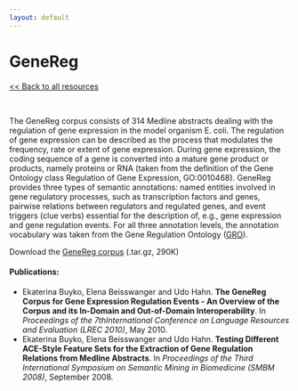```yaml
---
layout: default
---
```


# GeneReg

[<< Back to all resources](index.html)

<br>

The GeneReg corpus consists of 314 Medline abstracts dealing with the regulation of gene expression in the model organism E. coli. The regulation of gene expression can be described as the process that modulates the frequency, rate or extent of gene expression. During gene expression, the coding sequence of a gene is converted into a mature gene product or products, namely proteins or RNA (taken from the definition of the Gene Ontology class Regulation of Gene Expression, GO:0010468). GeneReg provides three types of semantic annotations: named entities involved in gene regulatory processes, such as transcription factors and genes, pairwise relations between regulators and regulated genes, and event triggers (clue verbs) essential for the description of, e.g., gene expression and gene regulation events. For all three annotation levels, the annotation vocabulary was taken from the Gene Regulation Ontology ([GRO](http://www.obofoundry.org/cgi-bin/detail.cgi?id=gene_regulation)).

Download the [GeneReg corpus](http://www.julielab.de/coling_multimedia/de/downloads/corpora/GeneReg_tar.gz) (.tar.gz, 290K)

#### Publications:
* Ekaterina Buyko, Elena Beisswanger and Udo Hahn. __The GeneReg Corpus for Gene Expression Regulation Events - An Overview of the Corpus and its In-Domain and Out-of-Domain Interoperability__. In *Proceedings of the 7thInternational Conference on Language Resources and Evaluation (LREC 2010)*, May 2010.
* Ekaterina Buyko, Elena Beisswanger and Udo Hahn. __Testing Different ACE-Style Feature Sets for the Extraction of Gene Regulation Relations from Medline Abstracts__. In *Proceedings of the Third International Symposium on Semantic Mining in Biomedicine (SMBM 2008)*, September 2008.
